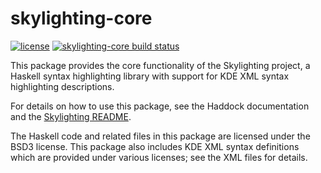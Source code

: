skylighting-core
================

[![license](https://img.shields.io/badge/license-BSD3-brightgreen.svg)](https://opensource.org/licenses/BSD-3-Clause)
[![skylighting-core build status](https://img.shields.io/travis/jgm/skylighting-core.svg)](https://travis-ci.org/jgm/skylighting-core)

This package provides the core functionality of the Skylighting project,
a Haskell syntax highlighting library with support for KDE XML syntax
highlighting descriptions.

For details on how to use this package, see the Haddock documentation and
the [Skylighting README](https://github.com/jgm/skylighting/blob/master/skylighting/README.md).

The Haskell code and related files in this package are licensed under
the BSD3 license. This package also includes KDE XML syntax definitions
which are provided under various licenses; see the XML files for
details.
